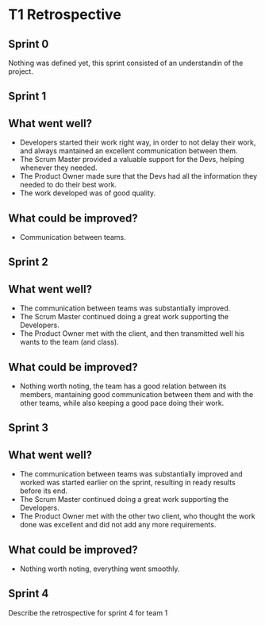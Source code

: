 # T1 Retrospective

## Sprint 0

Nothing was defined yet, this sprint consisted of an understandin of the project.

## Sprint 1

## What went well?

* Developers started their work right way, in order to not delay their work, and always mantained an excellent communication between them.
* The Scrum Master provided a valuable support for the Devs, helping whenever they needed.
* The Product Owner made sure that the Devs had all the information they needed to do their best work.
* The work developed was of good quality.

## What could be improved?

* Communication between teams.

## Sprint 2

## What went well?

* The communication between teams was substantially improved.
* The Scrum Master continued doing a great work supporting the Developers.
* The Product Owner met with the client, and then transmitted well his wants to the team (and class).

## What could be improved?

* Nothing worth noting, the team has a good relation between its members, mantaining good communication between them and with the other teams, while also keeping a good pace doing their work.

## Sprint 3

## What went well?

* The communication between teams was substantially improved and worked was started earlier on the sprint, resulting in ready results before its end.
* The Scrum Master continued doing a great work supporting the Developers.
* The Product Owner met with the other two client, who thought the work done was excellent and did not add any more requirements.

## What could be improved?

* Nothing worth noting, everything went smoothly.
  
## Sprint 4

Describe the retrospective for sprint 4 for team 1

